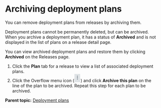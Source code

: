 # Archiving deployment plans

You can remove deployment plans from releases by archiving them.

Deployment plans cannot be permanently deleted, but can be archived. When you archive a deployment plan, it has a status of **Archived** and is not displayed in the list of plans on a release detail page.

You can view archived deployment plans and restore them by clicking **Archived** on the Releases page.

1.   Click the **Plan** tab for a release to view a list of associated deployment plans. 
2.   Click the Overflow menu icon \(![](../images/seq-select.png)\) and click **Archive this plan** on the line of the plan to be archived. Repeat this step for each plan to be archived.

**Parent topic:** [Deployment plans](../../com.crelease.doc/topics/cr_deployPlan_ov.md)

